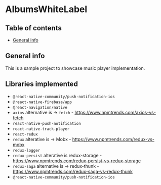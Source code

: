# AlbumsWhiteLabel

## Table of contents
* [General info](#general-info)

## General info
This is a sample project to showcase music player implementation.
	
## Libraries implemented
* `@react-native-community/push-notification-ios`
* `@react-native-firebase/app`
* `@react-navigation/native`
* `axios` alternative is -> `fetch` - https://www.npmtrends.com/axios-vs-fetch
* `react-native-push-notification`
* `react-native-track-player`
* `react-redux`
* `redux` alterative is -> Mobx - https://www.npmtrends.com/redux-vs-mobx
* `redux-logger`
* `redux-persist` alterative is redux-storage - https://www.npmtrends.com/redux-persist-vs-redux-storage
* `redux-saga` alternative is -> redux-thunk - https://www.npmtrends.com/redux-saga-vs-redux-thunk
* `@react-native-community/push-notification-ios`
	












